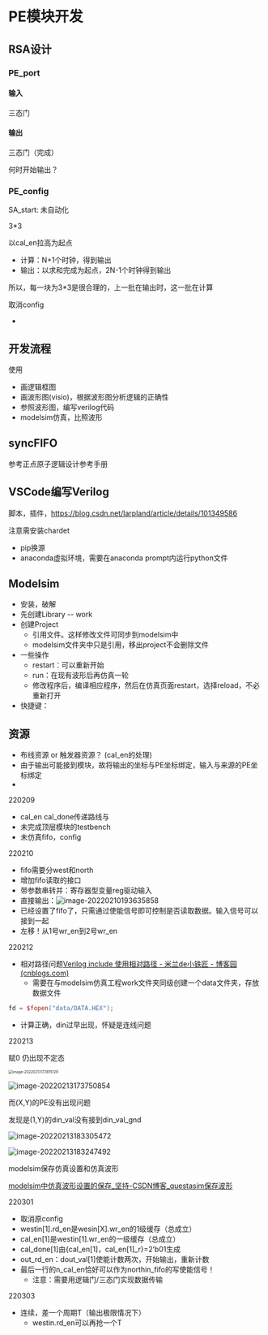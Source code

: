 # PE模块开发

## RSA设计

### PE_port

#### 输入

三态门

#### 输出

三态门（完成）

何时开始输出？

### PE_config

SA_start: 未自动化

3*3 

以cal_en拉高为起点

* 计算：N+1个时钟，得到输出
* 输出：以求和完成为起点，2N-1个时钟得到输出

所以，每一块为3*3是很合理的，上一批在输出时，这一批在计算



取消config

* 

## 开发流程

使用

* 画逻辑框图
* 画波形图(visio)，根据波形图分析逻辑的正确性
* 参照波形图，编写verilog代码
* modelsim仿真，比照波形



## syncFIFO

参考正点原子逻辑设计参考手册

## VSCode编写Verilog

脚本，插件，https://blog.csdn.net/larpland/article/details/101349586

注意需安装chardet

* pip换源
* anaconda虚拟环境，需要在anaconda prompt内运行python文件



## Modelsim

* 安装，破解
* 先创建Library -- work
* 创建Project
  * 引用文件。这样修改文件可同步到modelsim中
  * modelsim文件夹中只是引用，移出project不会删除文件
* 一些操作
  * restart：可以重新开始
  * run：在现有波形后再仿真一轮
  * 修改程序后，编译相应程序，然后在仿真页面restart，选择reload，不必重新打开
* 快捷键：

## 资源

* 布线资源 or 触发器资源？ (cal_en的处理)
* 由于输出可能接到模块，故将输出的坐标与PE坐标绑定，输入与来源的PE坐标绑定
* 

220209

* cal_en cal_done传递路线与
* 未完成顶层模块的testbench
* 未仿真fifo，config

220210

* fifo需要分west和north
* 增加fifo读取的接口
* 带参数串转并：寄存器型变量reg驱动输入
* 直接输出：![image-20220210193635858](C:\Users\KevinZ\AppData\Roaming\Typora\typora-user-images\image-20220210193635858.png)
* 已经设置了fifo了，只需通过使能信号即可控制是否读取数据。输入信号可以接到一起
* 左移！从1号wr_en到2号wr_en

220212

* 相对路径问题[Verilog include 使用相对路径 - 米兰de小铁匠 - 博客园 (cnblogs.com)](https://www.cnblogs.com/undermyownmoon/p/10442780.html)
  * 需要在与modelsim仿真工程work文件夹同级创建一个data文件夹，存放数据文件

```verilog
fd = $fopen("data/DATA.HEX");
```



* 计算正确，din过早出现，怀疑是连线问题

220213

赋0 仍出现不定态

<img src="C:\Users\KevinZ\AppData\Roaming\Typora\typora-user-images\image-20220213173815129.png" alt="image-20220213173815129" style="zoom:50%;" />

![image-20220213173750854](C:\Users\KevinZ\AppData\Roaming\Typora\typora-user-images\image-20220213173750854.png)

而(X,Y)的PE没有出现问题

发现是(1,Y)的din_val没有接到din_val_gnd

![image-20220213183305472](C:\Users\KevinZ\AppData\Roaming\Typora\typora-user-images\image-20220213183305472.png)

![image-20220213183247492](C:\Users\KevinZ\AppData\Roaming\Typora\typora-user-images\image-20220213183247492.png)

modelsim保存仿真设置和仿真波形

[modelsim中仿真波形设置的保存_坚持-CSDN博客_questasim保存波形](https://blog.csdn.net/wordwarwordwar/article/details/55254441)



220301

* 取消原config
* westin[1].rd_en是wesin[X].wr_en的1级缓存（总成立）
* cal_en[1]是westin[1].wr_en的一级缓存（总成立）
* cal_done[1]由{cal_en[1]，cal_en[1]_r}=2’b01生成
* out_rd_en：dout_val[1]使能计数两次，开始输出，重新计数
* 最后一行的n_cal_en恰好可以作为northin_fifo的写使能信号！
  * 注意：需要用逻辑门/三态门实现数据传输



220303

* 连续，差一个周期T（输出极限情况下）
  * westin.rd_en可以再抢一个T